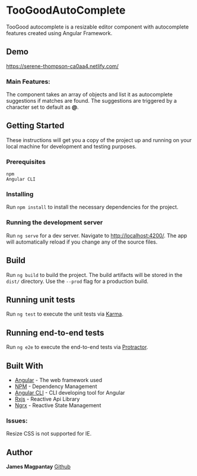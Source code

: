 # TooGoodAutoComplete

TooGood autocomplete is a resizable editor component with autocomplete features created using Angular Framework.

## Demo
https://serene-thompson-ca0aa4.netlify.com/

### Main Features:
The component takes an array of objects and list it as autocomplete suggestions if matches are found.
The suggestions are triggered by a character set to default as **@**. 


## Getting Started
These instructions will get you a copy of the project up and running on your local machine for development and testing purposes. 

### Prerequisites
```
npm
Angular CLI
```

### Installing

Run `npm install` to install the necessary dependencies for the project.

### Running the development server

Run `ng serve` for a dev server. Navigate to [http://localhost:4200/](http://localhost:4200/). 
The app will automatically reload if you change any of the source files.

## Build

Run `ng build` to build the project. The build artifacts will be stored in the `dist/` directory. Use the `--prod` flag for a production build.

## Running unit tests

Run `ng test` to execute the unit tests via [Karma](https://karma-runner.github.io).

## Running end-to-end tests

Run `ng e2e` to execute the end-to-end tests via [Protractor](http://www.protractortest.org/).

## Built With

* [Angular](https://angular.io/) - The web framework used
* [NPM](https://www.npmjs.com/) - Dependency Management
* [Angular CLI](https://cli.angular.io/) - CLI developing tool for Angular
* [Rxjs](https://rxjs-dev.firebaseapp.com/) - Reactive Api Library
* [Ngrx](https://ngrx.io/) - Reactive State Management


### Issues:
Resize CSS is not supported for IE.

## Author

**James Magpantay** [Github](https://github.com/saywhatjames)

